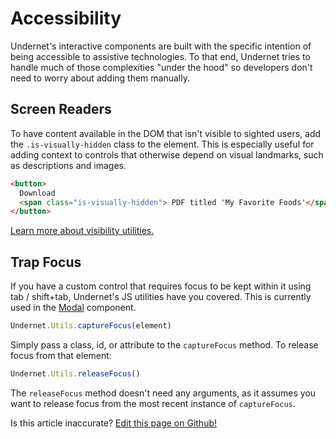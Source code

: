 # Accessibility

Undernet's interactive components are built with the specific intention of being accessible to assistive technologies. To that end, Undernet tries to handle much of those complexities "under the hood" so developers don't need to worry about adding them manually.

## Screen Readers

To have content available in the DOM that isn't visible to sighted users, add the `.is-visually-hidden` class to the element. This is especially useful for adding context to controls that otherwise depend on visual landmarks, such as descriptions and images.

```html
<button>
  Download
  <span class="is-visually-hidden"> PDF titled 'My Favorite Foods'</span>
</button>
```

[Learn more about visibility utilities.](/docs/utilities/visibility)

## Trap Focus

If you have a custom control that requires focus to be kept within it using tab / shift+tab, Undernet's JS utilities have you covered. This is currently used in the [Modal](/docs/components/modals) component.

```js
Undernet.Utils.captureFocus(element)
```

Simply pass a class, id, or attribute to the `captureFocus` method. To release focus from that element:

```js
Undernet.Utils.releaseFocus()
```

The `releaseFocus` method doesn't need any arguments, as it assumes you want to release focus from the most recent instance of `captureFocus`.

<p class="has-right-text">Is this article inaccurate? <a href="https://www.github.com/geotrev/undernet/wiki/accessibility">Edit this page on Github!</a></p>
